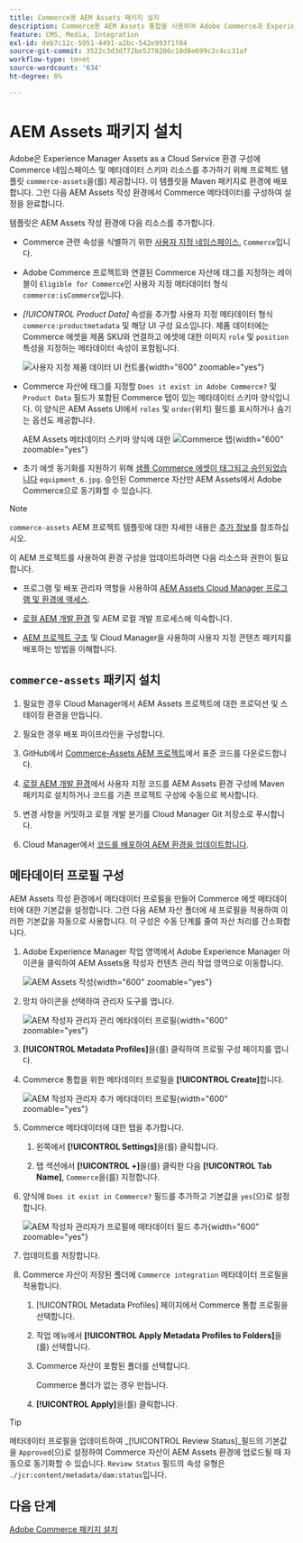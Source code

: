 ```yaml
---
title: Commerce용 AEM Assets 패키지 설치
description: Commerce용 AEM Assets 통합을 사용하여 Adobe Commerce과 Experience Manager Assets 프로젝트 간에 에셋을 동기화하는 데 필요한 에셋 메타데이터를 추가합니다.
feature: CMS, Media, Integration
exl-id: deb7c12c-5951-4491-a2bc-542e993f1f84
source-git-commit: 3522c3d3d772be5278206c10d8e699c2c4cc31af
workflow-type: tm+mt
source-wordcount: '634'
ht-degree: 0%

---
```


# AEM Assets 패키지 설치

Adobe은 Experience Manager Assets as a Cloud Service 환경 구성에 Commerce 네임스페이스 및 메타데이터 스키마 리소스를 추가하기 위해 프로젝트 템플릿 `commerce-assets`을(를) 제공합니다. 이 템플릿을 Maven 패키지로 환경에 배포합니다. 그런 다음 AEM Assets 작성 환경에서 Commerce 메타데이터를 구성하여 설정을 완료합니다.

템플릿은 AEM Assets 작성 환경에 다음 리소스를 추가합니다.

- Commerce 관련 속성을 식별하기 위한 [사용자 지정 네임스페이스](https://github.com/ankumalh/assets-commerce/blob/main/ui.config/jcr_root/apps/commerce/config/org.apache.sling.jcr.repoinit.RepositoryInitializer~commerce-namespaces.cfg.json), `Commerce`입니다.

- Adobe Commerce 프로젝트와 연결된 Commerce 자산에 태그를 지정하는 레이블이 `Eligible for Commerce`인 사용자 지정 메타데이터 형식 `commerce:isCommerce`입니다.

- *[!UICONTROL Product Data]* 속성을 추가할 사용자 지정 메타데이터 형식 `commerce:productmetadata` 및 해당 UI 구성 요소입니다. 제품 데이터에는 Commerce 에셋을 제품 SKU와 연결하고 에셋에 대한 이미지 `role` 및 `position` 특성을 지정하는 메타데이터 속성이 포함됩니다.

  ![사용자 지정 제품 데이터 UI 컨트롤](./assets/aem-commerce-sku-metadata-fields-from-template.png){width="600" zoomable="yes"}

- Commerce 자산에 태그를 지정할 `Does it exist in Adobe Commerce?` 및 `Product Data` 필드가 포함된 Commerce 탭이 있는 메타데이터 스키마 양식입니다. 이 양식은 AEM Assets UI에서 `roles` 및 `order`(위치) 필드를 표시하거나 숨기는 옵션도 제공합니다.

  AEM Assets 메타데이터 스키마 양식에 대한 ![Commerce 탭](./assets/assets-configure-metadata-schema-form-editor.png){width="600" zoomable="yes"}

- 초기 에셋 동기화를 지원하기 위해 [샘플 Commerce 에셋이 태그되고 승인되었습니다](https://github.com/ankumalh/assets-commerce/blob/main/ui.content/src/main/content/jcr_root/content/dam/wknd/en/activities/hiking/equipment_6.jpg/.content.xml) `equipment_6.jpg`. 승인된 Commerce 자산만 AEM Assets에서 Adobe Commerce으로 동기화할 수 있습니다.

>[!NOTE]
>`commerce-assets` AEM 프로젝트 템플릿에 대한 자세한 내용은 [추가 정보](https://github.com/ankumalh/assets-commerce)를 참조하십시오.

이 AEM 프로젝트를 사용하여 환경 구성을 업데이트하려면 다음 리소스와 권한이 필요합니다.

- 프로그램 및 배포 관리자 역할을 사용하여 [AEM Assets Cloud Manager 프로그램 및 환경에 액세스](https://experienceleague.adobe.com/en/docs/experience-manager-cloud-service/content/onboarding/journey/cloud-manager#access-sysadmin-bo).

- [로컬 AEM 개발 환경](https://experienceleague.adobe.com/en/docs/experience-manager-learn/cloud-service/local-development-environment-set-up/overview) 및 AEM 로컬 개발 프로세스에 익숙합니다.

- [AEM 프로젝트 구조](https://experienceleague.adobe.com/ko/docs/experience-manager-cloud-service/content/implementing/developing/aem-project-content-package-structure) 및 Cloud Manager을 사용하여 사용자 지정 콘텐츠 패키지를 배포하는 방법을 이해합니다.

## `commerce-assets` 패키지 설치

1. 필요한 경우 Cloud Manager에서 AEM Assets 프로젝트에 대한 프로덕션 및 스테이징 환경을 만듭니다.

1. 필요한 경우 배포 파이프라인을 구성합니다.

1. GitHub에서 [Commerce-Assets AEM 프로젝트](https://github.com/ankumalh/assets-commerce)에서 표준 코드를 다운로드합니다.

1. [로컬 AEM 개발 환경](https://experienceleague.adobe.com/en/docs/experience-manager-learn/cloud-service/local-development-environment-set-up/overview)에서 사용자 지정 코드를 AEM Assets 환경 구성에 Maven 패키지로 설치하거나 코드를 기존 프로젝트 구성에 수동으로 복사합니다.

1. 변경 사항을 커밋하고 로컬 개발 분기를 Cloud Manager Git 저장소로 푸시합니다.

1. Cloud Manager에서 [코드를 배포하여 AEM 환경을 업데이트합니다](https://experienceleague.adobe.com/en/docs/experience-manager-cloud-service/content/implementing/using-cloud-manager/deploy-code#deploying-code-with-cloud-manager).

## 메타데이터 프로필 구성

AEM Assets 작성 환경에서 메타데이터 프로필을 만들어 Commerce 에셋 메타데이터에 대한 기본값을 설정합니다. 그런 다음 AEM 자산 폴더에 새 프로필을 적용하여 이러한 기본값을 자동으로 사용합니다. 이 구성은 수동 단계를 줄여 자산 처리를 간소화합니다.

1. Adobe Experience Manager 작업 영역에서 Adobe Experience Manager 아이콘을 클릭하여 AEM Assets용 작성자 컨텐츠 관리 작업 영역으로 이동합니다.

   ![AEM Assets 작성](./assets/aem-assets-authoring.png){width="600" zoomable="yes"}

1. 망치 아이콘을 선택하여 관리자 도구를 엽니다.

   ![AEM 작성자 관리자 관리 메타데이터 프로필](./assets/aem-manage-metadata-profiles.png){width="600" zoomable="yes"}

1. **[!UICONTROL Metadata Profiles]**&#x200B;을(를) 클릭하여 프로필 구성 페이지를 엽니다.

1. Commerce 통합을 위한 메타데이터 프로필을 **[!UICONTROL Create]**&#x200B;합니다.

   ![AEM 작성자 관리자 추가 메타데이터 프로필 ](./assets/aem-create-metadata-profile.png){width="600" zoomable="yes"}

1. Commerce 메타데이터에 대한 탭을 추가합니다.

   1. 왼쪽에서 **[!UICONTROL Settings]**&#x200B;을(를) 클릭합니다.

   1. 탭 섹션에서 **[!UICONTROL +]**&#x200B;을(를) 클릭한 다음 **[!UICONTROL Tab Name]**, `Commerce`을(를) 지정합니다.

1. 양식에 `Does it exist in Commerce?` 필드를 추가하고 기본값을 `yes`(으)로 설정합니다.

   ![AEM 작성자 관리자가 프로필에 메타데이터 필드 추가](./assets/aem-edit-metadata-profile-fields.png){width="600" zoomable="yes"}

1. 업데이트를 저장합니다.

1. Commerce 자산이 저장된 폴더에 `Commerce integration` 메타데이터 프로필을 적용합니다.

   1. [!UICONTROL  Metadata Profiles] 페이지에서 Commerce 통합 프로필을 선택합니다.

   1. 작업 메뉴에서 **[!UICONTROL Apply Metadata Profiles to Folders]**&#x200B;을(를) 선택합니다.

   1. Commerce 자산이 포함된 폴더를 선택합니다.

      Commerce 폴더가 없는 경우 만듭니다.

   1. **[!UICONTROL Apply]**&#x200B;을(를) 클릭합니다.

>[!TIP]
>
>메타데이터 프로필을 업데이트하여 _[!UICONTROL Review Status]_필드의 기본값을 `Approved`(으)로 설정하여 Commerce 자산이 AEM Assets 환경에 업로드될 때 자동으로 동기화할 수 있습니다. `Review Status` 필드의 속성 유형은 `./jcr:content/metadata/dam:status`입니다.

## 다음 단계

[Adobe Commerce 패키지 설치](aem-assets-configure-commerce.md)
